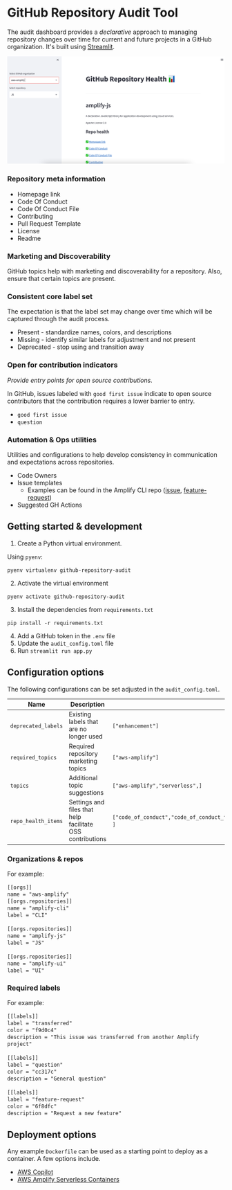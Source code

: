 # GitHub Repository Audit Tool

The audit dashboard provides a _declarative_ approach to managing repository changes over time for current and future projects in a GitHub organization. It's built using [Streamlit](https://www.streamlit.io).

![](https://github.com/siegerts/github-repository-audit/blob/main/audit-dashboard.png)

### Repository meta information

- Homepage link
- Code Of Conduct
- Code Of Conduct File
- Contributing
- Pull Request Template
- License
- Readme

### Marketing and Discoverability

GitHub topics help with marketing and discoverability for a repository. Also, ensure that certain topics are present.

### Consistent core label set

The expectation is that the label set may change over time which will be captured through the audit process.

- Present - standardize names, colors, and descriptions
- Missing - identify similar labels for adjustment and not present
- Deprecated - stop using and transition away

### Open for contribution indicators

_Provide entry points for open source contributions._

In GitHub, issues labeled with `good first issue` indicate to open source contributors that the contribution requires a lower barrier to entry.

- `good first issue`
- `question`

### Automation & Ops utilities

Utilities and configurations to help develop consistency in communication and expectations across repositories.

- Code Owners
- Issue templates
  - Examples can be found in the Amplify CLI repo ([issue](https://github.com/aws-amplify/amplify-cli/issues/new?assignees=&labels=&template=1.bug_report.yaml), [feature-request](https://github.com/aws-amplify/amplify-cli/issues/new?assignees=&labels=feature-request&template=2.feature_request.yaml))
- Suggested GH Actions

## Getting started & development

1. Create a Python virtual environment.

Using `pyenv`:

```
pyenv virtualenv github-repository-audit
```

2. Activate the virtual environment

```
pyenv activate github-repository-audit
```

3. Install the dependencies from `requirements.txt`

```
pip install -r requirements.txt
```

4. Add a GitHub token in the `.env` file
5. Update the `audit_config.toml` file
6. Run `streamlit run app.py`

## Configuration options

The following configurations can be set adjusted in the `audit_config.toml`.

| Name                | Description                                               | Example                                                                                                  |
| ------------------- | --------------------------------------------------------- | -------------------------------------------------------------------------------------------------------- |
| `deprecated_labels` | Existing labels that are no longer used                   | `["enhancement"]`                                                                                        |
| `required_topics`   | Required repository marketing topics                      | `["aws-amplify"]`                                                                                        |
| `topics`            | Additional topic suggestions                              | `["aws-amplify","serverless",]`                                                                          |
| `repo_health_items` | Settings and files that help facilitate OSS contributions | `["code_of_conduct","code_of_conduct_file","contributing","pull_request_template","license","readme", ]` |

### Organizations & repos

For example:

```
[[orgs]]
name = "aws-amplify"
[[orgs.repositories]]
name = "amplify-cli"
label = "CLI"

[[orgs.repositories]]
name = "amplify-js"
label = "JS"

[[orgs.repositories]]
name = "amplify-ui"
label = "UI"
```

### Required labels

For example:

```
[[labels]]
label = "transferred"
color = "f9d0c4"
description = "This issue was transferred from another Amplify project"

[[labels]]
label = "question"
color = "cc317c"
description = "General question"

[[labels]]
label = "feature-request"
color = "6f8dfc"
description = "Request a new feature"
```

## Deployment options

Any example `Dockerfile` can be used as a starting point to deploy as a container. A few options include.

- [AWS Copilot](https://aws.github.io/copilot-cli/)
- [AWS Amplify Serverless Containers](https://docs.amplify.aws/cli/usage/containers/)
